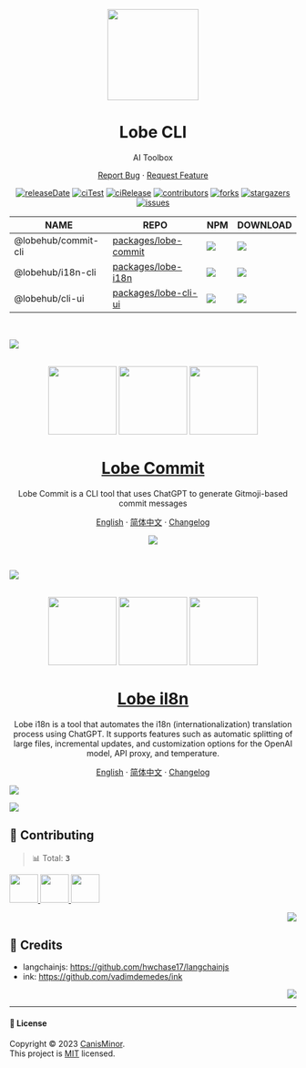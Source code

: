 <a name="readme-top"></a>

<div align="center">

<img height="160" src="https://gw.alipayobjects.com/zos/kitchen/XxZaC9n93E/logo.webp">

<h1 align="center">Lobe CLI</h1>

AI Toolbox

[Report Bug][issues-url] · [Request Feature][issues-url]

<!-- SHIELD GROUP -->

[![releaseDate][release-date-shield]][release-date-url]
[![ciTest][ci-test-shield]][ci-test-url]
[![ciRelease][ci-release-shield]][ci-release-url]
[![contributors][contributors-shield]][contributors-url]
[![forks][forks-shield]][forks-url]
[![stargazers][stargazers-shield]][stargazers-url]
[![issues][issues-shield]][issues-url]

| NAME                | REPO                                  | NPM                              | DOWNLOAD             |
| ------------------- | ------------------------------------- | -------------------------------- | -------------------- |
| @lobehub/commit-cli | [packages/lobe-commit][commit-github] | [![][commit-shield]][commit-url] | ![][commit-download] |
| @lobehub/i18n-cli   | [packages/lobe-i18n][i18n-github]     | [![][i18n-shield]][i18n-url]     | ![][i18n-download]   |
| @lobehub/cli-ui     | [packages/lobe-cli-ui][ui-github]     | [![][ui-shield]][ui-url]         | ![][ui-download]     |

</div>

<br/>

![][split]

<br/>

<div align="center">

<img height="120" src="https://npm.elemecdn.com/@lobehub/assets-logo@1.0.0/assets/logo-3d.webp">
<img height="120" src="https://gw.alipayobjects.com/zos/kitchen/qJ3l3EPsdW/split.svg">
<img height="120" src="https://npm.elemecdn.com/fluentui-emoji/icons/modern/love-letter.svg">

# [Lobe Commit][commit-github]

Lobe Commit is a CLI tool that uses ChatGPT to generate Gitmoji-based commit messages

[English][commit-github] · [简体中文](./packages/lobe-commit/README-zh_CN.md) · [Changelog](./packages/lobe-commit/CHANGELOG.md)

![](https://gw.alipayobjects.com/zos/kitchen/3%26ByxtP39X/preview.webp)

</div>

<br/>

![][split]

<br/>

<div align="center">

<img height="120" src="https://npm.elemecdn.com/@lobehub/assets-logo@1.0.0/assets/logo-3d.webp">
<img height="120" src="https://gw.alipayobjects.com/zos/kitchen/qJ3l3EPsdW/split.svg">
<img height="120" src="https://npm.elemecdn.com/fluentui-emoji/icons/modern/globe-showing-asia-australia.svg">

# [Lobe iI8n][i18n-github]

Lobe i18n is a tool that automates the i18n (internationalization) translation process using ChatGPT. It supports features such as automatic splitting of large files, incremental updates, and customization options for the OpenAI model, API proxy, and temperature.

[English][i18n-github] · [简体中文](./packages/lobe-i18n/README-zh_CN.md) · [Changelog](./packages/lobe-i18n/CHANGELOG.md)

</div>

![](https://gw.alipayobjects.com/zos/kitchen/AH7rvv06qn/preview-i18n.webp)

![][split]

## 🤝 Contributing

<!-- CONTRIBUTION GROUP -->

> 📊 Total: <kbd>**3**</kbd>

<a href="https://github.com/canisminor1990" title="canisminor1990">
  <img src="https://avatars.githubusercontent.com/u/17870709?v=4" width="50" />
</a>
<a href="https://github.com/apps/dependabot" title="dependabot[bot]">
  <img src="https://avatars.githubusercontent.com/in/29110?v=4" width="50" />
</a>
<a href="https://github.com/actions-user" title="actions-user">
  <img src="https://avatars.githubusercontent.com/u/65916846?v=4" width="50" />
</a>

<!-- CONTRIBUTION END -->

<div align="right">

[![][back-to-top]](#readme-top)

</div>

## 🔗 Credits

- langchainjs: <https://github.com/hwchase17/langchainjs>
- ink: <https://github.com/vadimdemedes/ink>

<div align="right">

[![][back-to-top]](#readme-top)

</div>

---

#### 📝 License

Copyright © 2023 [CanisMinor][profile-url]. <br /> This project is [MIT](./LICENSE) licensed.

<!-- PACKAGE GROUP -->

[commit-github]: https://github.com/lobehub/lobe-commit/tree/master/packages/lobe-commit
[commit-shield]: https://img.shields.io/npm/v/@lobehub/commit-cli?label=%F0%9F%A4%AF%20NPM
[commit-url]: https://www.npmjs.com/package/@lobehub/commit-cli
[commit-download]: https://img.shields.io/npm/dt/@lobehub/commit-cli
[i18n-github]: https://github.com/lobehub/lobe-commit/tree/master/packages/lobe-i18n
[i18n-shield]: https://img.shields.io/npm/v/@lobehub/i18n-cli?label=%F0%9F%A4%AF%20NPM
[i18n-url]: https://www.npmjs.com/package/@lobehub/i18n-cli
[i18n-download]: https://img.shields.io/npm/dt/@lobehub/i18n-cli
[ui-github]: https://github.com/lobehub/lobe-commit/tree/master/packages/lobe-cli-ui
[ui-shield]: https://img.shields.io/npm/v/@lobehub/cli-ui?label=%F0%9F%A4%AF%20NPM
[ui-url]: https://www.npmjs.com/package/@lobehub/cliui
[ui-download]: https://img.shields.io/npm/dt/@lobehub/cli-ui

<!-- LINK GROUP -->

[split]: https://raw.githubusercontent.com/andreasbm/readme/master/assets/lines/rainbow.png
[profile-url]: https://github.com/canisminor1990
[gitpod-url]: https://gitpod.io/#https://github.com/canisminor1990/lobe-commit

<!-- SHIELD LINK GROUP -->

[back-to-top]: https://img.shields.io/badge/-BACK_TO_TOP-151515?style=flat-square

<!-- release -->

[release-shield]: https://img.shields.io/npm/v/@lobehub/commit-cli?label=%F0%9F%A4%AF%20NPM
[release-url]: https://www.npmjs.com/package/@lobehub/commit-cli

<!-- releaseDate -->

[release-date-shield]: https://img.shields.io/github/release-date/canisminor1990/lobe-commit?style=flat
[release-date-url]: https://github.com/canisminor1990/lobe-commit/releases

<!-- releaseDownload -->

[release-download-shield]: https://img.shields.io/npm/dt/@lobehub/commit-cli

<!-- ciTest -->

[ci-test-shield]: https://github.com/canisminor1990/lobe-commit/workflows/Test%20CI/badge.svg
[ci-test-url]: https://github.com/canisminor1990/lobe-commit/actions/workflows/test.yml

<!-- ciRelease -->

[ci-release-shield]: https://github.com/lobehub/lobe-commit/actions/workflows/release.yml/badge.svg
[ci-release-url]: https://github.com/lobehub/lobe-commit/actions/workflows/release.yml

<!-- contributors -->

[contributors-shield]: https://img.shields.io/github/contributors/canisminor1990/lobe-commit.svg?style=flat
[contributors-url]: https://github.com/canisminor1990/lobe-commit/graphs/contributors

<!-- forks -->

[forks-shield]: https://img.shields.io/github/forks/canisminor1990/lobe-commit.svg?style=flat
[forks-url]: https://github.com/canisminor1990/lobe-commit/network/members

<!-- stargazers -->

[stargazers-shield]: https://img.shields.io/github/stars/canisminor1990/lobe-commit.svg?style=flat
[stargazers-url]: https://github.com/canisminor1990/lobe-commit/stargazers

<!-- issues -->

[issues-shield]: https://img.shields.io/github/issues/canisminor1990/lobe-commit.svg?style=flat
[issues-url]: https://github.com/canisminor1990/lobe-commit/issues/new/choose
